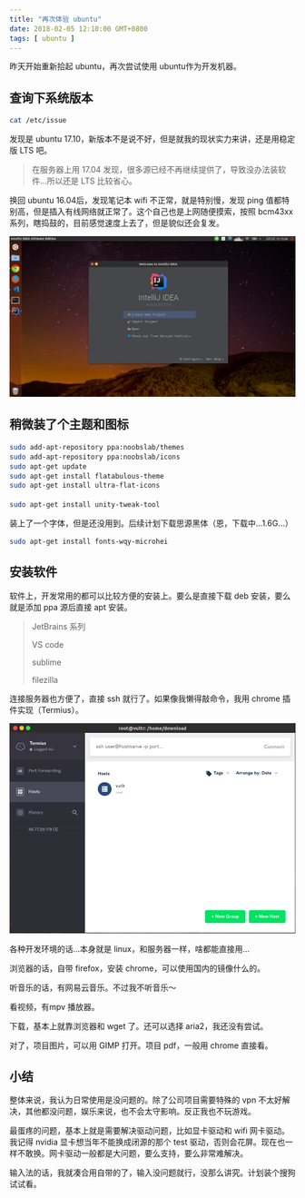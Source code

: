 ```yaml
---
title: "再次体验 ubuntu"
date: 2018-02-05 12:10:00 GMT+0800
tags: [ ubuntu ]
---
```


昨天开始重新拾起 ubuntu，再次尝试使用 ubuntu作为开发机器。

<!-- truncate -->

## 查询下系统版本

```bash
cat /etc/issue
```

发现是 ubuntu 17.10，新版本不是说不好，但是就我的现状实力来讲，还是用稳定版 LTS 吧。

> 在服务器上用 17.04 发现，很多源已经不再继续提供了，导致没办法装软件...所以还是 LTS 比较省心。

换回 ubuntu 16.04后，发现笔记本 wifi 不正常，就是特别慢，发现 ping 值都特别高，但是插入有线网络就正常了。这个自己也是上网随便摸索，按照 bcm43xx系列，瞎捣鼓的，目前感觉速度上去了，但是貌似还会复发。

![image](./assets2018/2018-02-05-ubuntu.png)

## 稍微装了个主题和图标

```bash
sudo add-apt-repository ppa:noobslab/themes
sudo add-apt-repository ppa:noobslab/icons
sudo apt-get update
sudo apt-get install flatabulous-theme
sudo apt-get install ultra-flat-icons

sudo apt-get install unity-tweak-tool
```

装上了一个字体，但是还没用到。后续计划下载思源黑体（恩，下载中...1.6G...）

```bash
sudo apt-get install fonts-wqy-microhei
```

## 安装软件

软件上，开发常用的都可以比较方便的安装上。要么是直接下载 deb 安装，要么就是添加 ppa 源后直接 apt 安装。

> JetBrains 系列
>
> VS code
>
> sublime
>
> filezilla

连接服务器也方便了，直接 ssh 就行了。如果像我懒得敲命令，我用 chrome 插件实现（Termius）。

![image](./assets2018/2018-02-05-ubuntu-2.png)

各种开发环境的话...本身就是 linux，和服务器一样，啥都能直接用...

浏览器的话，自带 firefox，安装 chrome，可以使用国内的镜像什么的。

听音乐的话，有网易云音乐。不过我不听音乐～

看视频，有mpv 播放器。

下载，基本上就靠浏览器和 wget 了。还可以选择 aria2，我还没有尝试。

对了，项目图片，可以用 GIMP 打开。项目 pdf，一般用 chrome 直接看。

## 小结

整体来说，我认为日常使用是没问题的。除了公司项目需要特殊的 vpn 不太好解决，其他都没问题，娱乐来说，也不会太守影响。反正我也不玩游戏。

最蛋疼的问题，基本上就是需要解决驱动问题，比如显卡驱动和 wifi 网卡驱动。我记得 nvidia 显卡想当年不能换成闭源的那个 test 驱动，否则会花屏。现在也一样不敢换。网卡驱动一般都是大问题，要么支持，要么非常难解决。

输入法的话，我就凑合用自带的了，输入没问题就行，没那么讲究。计划装个搜狗试试看。
